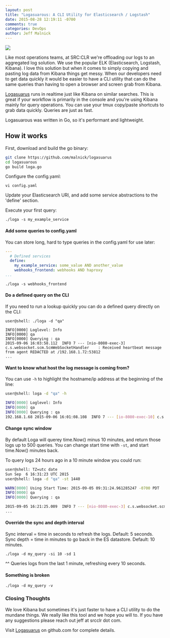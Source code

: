```yaml
---
layout: post
title: "Logasuarous: A CLI Utility for Elasticsearch / Logstash"
date: 2015-08-28 12:19:11 -0700
comments: true
categories: DevOps
author: Jeff Malnick
---
```

<img style="float: center;" src="https://dl.dropboxusercontent.com/u/77193293/logasaurus.png">

Like most operations teams, at SRC:CLR we're offloading our logs to an aggregated log solution. We use the popular ELK (Elasticsearch, Logstash, Kibana). I love this solution but when it comes to simply copying and pasting log data from Kibana things get messy. When our developers need to get data quickly it would be easier to have a CLI utility that can do the same queries than having to open a browser and screen grab from Kibana.

<!-- more -->

[Logasuarus](https://github.com/malnick/logasaurus) runs in realtime just like Kibana on similar searches. This is great if your workflow is primarily in the console and you're using Kibana mainly for query operations. You can use your tmux copy/paste shortcuts to grab data quickly. Queries are just as fast.

Logasuarous was written in Go, so it's performant and lightweight.

## How it works
First, download and build the go binary:

```bash
git clone https://github.com/malnick/logasuarus
cd logasuarous
go build loga.go
```

Configure the config.yaml:

```
vi config.yaml
```

Update your Elasticsearch URI, and add some service abstractions to the 'define' section.

Execute your first query:

```
./loga -s my_example_service
```

#### Add some queries to config.yaml
You can store long, hard to type queries in the config.yaml for use later:

```yaml
---
  # Defined services
  define:
    my_example_service: some_value AND another_value
    webhooks_frontend: webhooks AND haproxy
...
```

```
./loga -s webhooks_frontend
```

#### Do a defined query on the CLI
If you need to run a lookup quickly you can do a defined query directly on the CLI:

```
user@shell: ./loga -d "qa"

INFO[0000] Loglevel: Info
INFO[0000] qa
INFO[0000] Querying : qa
2015-09-06 16:03:58.112  INFO 7 --- [nio-8080-exec-3] c.s.websocket.scm.ScmWebSocketHandler    : Received heartbeat message from agent REDACTED at /192.168.1.72:53812
...
```

#### Want to know what host the log message is coming from?
You can use `-h` to highlight the hostname/ip address at the beginning of the line:

```bash
user@shell: loga -d "qa" -h

INFO[0000] Loglevel: Info
INFO[0000] qa
INFO[0000] Querying : qa
192.168.1.68 2015-09-06 16:01:08.108  INFO 7 --- [io-8080-exec-10] c.s.websocket.scm.ScmWebSocketHandler    : Received heartbeat message from agent REDACTED at /192.168.1.45:53812
```

#### Change sync window
By default Loga will querey time.Now() minus 10 minutes, and return those logs up to 500 queries. You can change start time with `-st`, and start time.Now() minutes back. 

To query logs 24 hours ago in a 10 minute window you could run:

```bash
user@shell: TZ=utc date
Sun Sep  6 16:31:23 UTC 2015
user@shell: loga -d "qa" -st 1440

WARN[0000] Using Start Time: 2015-09-05 09:31:24.961285247 -0700 PDT
INFO[0000] qa
INFO[0000] Querying : qa

2015-09-05 16:21:25.009  INFO 7 --- [nio-8080-exec-3] c.s.websocket.scm.ScmWebSocketHandler    : Received heartbeat message from agent REDACTED at /192.168.1.42:54931
...
```

#### Override the sync and depth interval

Sync interval = time in seconds to refresh the logs. Default: 5 seconds.
Sync depth = time in minutes to go back in the ES datastore. Default: 10 minutes.

```
./loga -d my_query -si 10 -sd 1
```

^^ Queries logs from the last 1 minute, refreshing every 10 seconds.

#### Something is broken

```
./loga -d my_query -v
```

### Closing Thoughts
We love Kibana but sometimes it's just faster to have a CLI utility to do the mundane things. We really like this tool and we hope you will to. If you have any suggestions please reach out jeff at srcclr dot com.

Visit [Logasuarus](https://github.com/malnick/logasaurus) on github.com for complete details.

